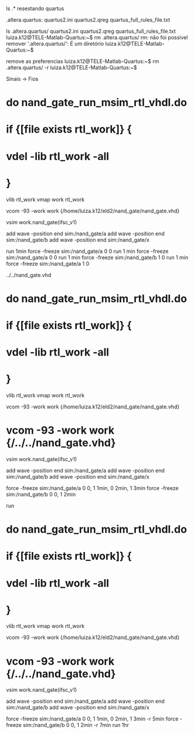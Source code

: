 ls .*  resestando quartus

.altera.quartus:
quartus2.ini  quartus2.qreg  quartus_full_rules_file.txt


 ls .altera.quartus/
quartus2.ini  quartus2.qreg  quartus_full_rules_file.txt
luiza.k12@TELE-Matlab-Quartus:~$ rm .altera.quartus/
rm: não foi possível remover '.altera.quartus/': É um diretório
luiza.k12@TELE-Matlab-Quartus:~$ 

remove as preferencias
luiza.k12@TELE-Matlab-Quartus:~$ rm .altera.quartus/ -r
luiza.k12@TELE-Matlab-Quartus:~$ 

Sinais -> Fios

# do nand_gate_run_msim_rtl_vhdl.do
# if {[file exists rtl_work]} {
# 	vdel -lib rtl_work -all
# }
vlib rtl_work
vmap work rtl_work

vcom -93 -work work {/home/luiza.k12/eld2/nand_gate/nand_gate.vhd}

vsim work.nand_gate(ifsc_v1)

add wave -position end sim:/nand_gate/a 
add wave -position end sim:/nand_gate/b
add wave -position end sim:/nand_gate/x

run 1min
force -freeze sim:/nand_gate/a 0 0
run 1 min
force -freeze sim:/nand_gate/a 0 0
run 1 min
force -freeze sim:/nand_gate/b 1 0
run 1 min
force -freeze sim:/nand_gate/a 1 0

../../nand_gate.vhd














# do nand_gate_run_msim_rtl_vhdl.do
# if {[file exists rtl_work]} {
# 	vdel -lib rtl_work -all
# }
vlib rtl_work
vmap work rtl_work

vcom -93 -work work {/home/luiza.k12/eld2/nand_gate/nand_gate.vhd}
# vcom -93 -work work {/../../nand_gate.vhd}

vsim work.nand_gate(ifsc_v1)

add wave -position end sim:/nand_gate/a 
add wave -position end sim:/nand_gate/b
add wave -position end sim:/nand_gate/x


force -freeze sim:/nand_gate/a 0 0, 1 1min, 0 2min, 1 3min
force -freeze sim:/nand_gate/b 0 0, 1 2min

run 


# do nand_gate_run_msim_rtl_vhdl.do
# if {[file exists rtl_work]} {
# 	vdel -lib rtl_work -all
# }
vlib rtl_work
vmap work rtl_work

vcom -93 -work work {/home/luiza.k12/eld2/nand_gate/nand_gate.vhd}
# vcom -93 -work work {/../../nand_gate.vhd}

vsim work.nand_gate(ifsc_v1)

add wave -position end sim:/nand_gate/a 
add wave -position end sim:/nand_gate/b
add wave -position end sim:/nand_gate/x


force -freeze sim:/nand_gate/a 0 0, 1 1min, 0 2min, 1 3min -r 5min
force -freeze sim:/nand_gate/b 0 0, 1 2min -r 7min
run 1hr


